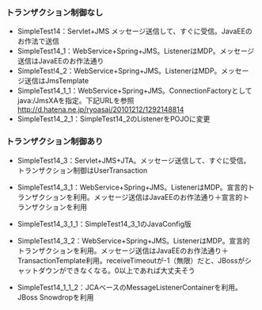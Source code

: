 ### トランザクション制御なし					
* SimpleTest14：Servlet+JMS			メッセージ送信して、すぐに受信。JavaEEのお作法で送信
* SimpleTest14_1：WebService+Spring+JMS。ListenerはMDP。メッセージ送信はJavaEEのお作法通り
* SimpleTest!4_2：WebService+Spring+JMS。ListenerはMDP。メッセージ送信はJmsTemplate
* SimpleTest14_1_1：WebService+Spring+JMS。ConnectionFactoryとしてjava:/JmsXAを指定。下記URLを参照
        http://d.hatena.ne.jp/ryoasai/20101212/1292148814					
* SimpleTest14_2_1：SimpleTest14_2のListenerをPOJOに変更			

### トランザクション制御あり					
* SimpleTest14_3：Servlet+JMS+JTA。メッセージ送信して、すぐに受信。トランザクション制御はUserTransaction
* SimpleTest14_3_1：WebService+Spring+JMS。ListenerはMDP。宣言的トランザクションを利用。メッセージ送信はJavaEEのお作法通り＋宣言的トランザクションを利用
* SimpleTest14_3_1_1：SimpleTest14_3_1のJavaConfig版
* SimpleTest14_3_2：WebService+Spring+JMS。ListenerはMDP。宣言的トランザクションを利用。メッセージ送信はJavaEEのお作法通り＋TransactionTemplate利用。receiveTimeoutが-1（無限）だと、JBossがシャットダウンができなくなる。0以上であれば大丈夫そう

* SimpleTest14_1_1_2：JCAベースのMessageListenerContainerを利用。JBoss Snowdropを利用
